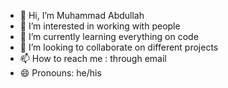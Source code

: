 - 👋 Hi, I’m Muhammad Abdullah
- 👀 I’m interested in working with people
- 🌱 I’m currently learning everything on code
- 💞️ I’m looking to collaborate on different projects
- 📫 How to reach me : through email
- 😄 Pronouns: he/his


<!---
abdullahmirzaxd/abdullahmirzaxd is a ✨ special ✨ repository because its `README.md` (this file) appears on your GitHub profile.
You can click the Preview link to take a look at your changes.
--->
